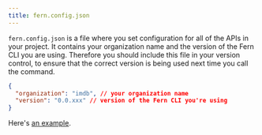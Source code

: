 ```yaml
---
title: fern.config.json
---
```


`fern.config.json` is a file where you set configuration for all of the APIs in your project. It contains your organization name and the version of the Fern CLI you are using. Therefore you should include this file in your version control, to ensure that the correct version is being used next time you call the command.

```json
{
  "organization": "imdb", // your organization name
  "version": "0.0.xxx" // version of the Fern CLI you're using
}
```

Here's [an example](https://github.com/fern-api/fern-examples/blob/main/fern/fern.config.json).
